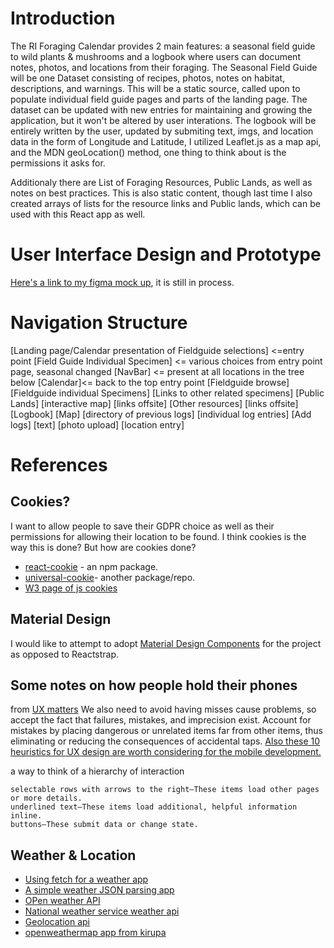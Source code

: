 # Introduction

The RI Foraging Calendar provides 2 main features: a seasonal field guide to wild plants & mushrooms and a logbook where users can document notes, photos, and locations from their foraging. The Seasonal Field Guide will be one Dataset consisting of recipes, photos, notes on habitat, descriptions, and warnings. This will be a static source, called upon to populate individual field guide pages and parts of the landing page. The dataset can be updated with new entries for maintaining and growing the application, but it won't be altered by user interations. The logbook will be entirely written by the user, updated by submiting text, imgs, and location data in the form of Longitude and Latitude, I utilized Leaflet.js as a map api, and the MDN geoLocation() method, one thing to think about is the permissions it asks for.
    
Additionaly there are List of Foraging Resources, Public Lands, as well as notes on best practices. This is also static content, though last time I also created arrays of lists for the resource links and Public lands, which can be used with this React app as well.

# User Interface Design and Prototype

[Here's a link to my figma mock up](https://www.figma.com/file/BFYyoJnBJlD7sh3y5kPFSC/Mushroom-Forage-Calendar?node-id=0%3A1), it is still in process.

# Navigation Structure

[Landing page/Calendar presentation of Fieldguide selections]  <=entry point
    [Field Guide Individual Specimen] <= various choices from entry point page, seasonal changed
    [NavBar] <= present at all locations in the tree below
        [Calendar]<= back to the top entry point
        [Fieldguide browse]
            [Fieldguide individual Specimens]
                [Links to other related specimens]
        [Public Lands]
            [interactive map]
            [links offsite]
        [Other resources]
            [links offsite]
        [Logbook]
            [Map]
            [directory of previous logs]
                [individual log entries]
            [Add logs]
                [text]
                [photo upload]
                [location entry]
            
# References

## Cookies?

I want to allow people to save their GDPR choice as well as their permissions for allowing their location to be found. I think cookies is the way this is done? But how are cookies done?
* [react-cookie](https://www.npmjs.com/package/react-cookie) - an npm package.
* [universal-cookie](https://github.com/reactivestack/cookies/tree/master/packages/universal-cookie)- another package/repo.
* [W3 page of js cookies](https://www.w3schools.com/js/js_cookies.asp)

## Material Design

I would like to attempt to adopt [Material Design Components](https://material.io/resources) for the project as opposed to Reactstrap.  

## Some notes on how people hold their phones

from [UX matters](https://www.uxmatters.com/mt/archives/2017/03/design-for-fingers-touch-and-people-part-1.php)
We also need to avoid having misses cause problems, so accept the fact that failures, mistakes, and imprecision exist. Account for mistakes by placing dangerous or unrelated items far from other items, thus eliminating or reducing the consequences of accidental taps.
[Also these 10 heuristics for UX design are worth considering for the mobile development.](https://www.uxmatters.com/mt/archives/2017/07/design-for-fingers-touch-and-people-part-3.php)

a way to think of a hierarchy of interaction

    selectable rows with arrows to the right—These items load other pages or more details.
    underlined text—These items load additional, helpful information inline.
    buttons—These submit data or change state.

## Weather & Location 

* [Using fetch for a weather app](https://bithacker.dev/fetch-weather-openweathermap-api-javascript)
* [A simple weather JSON parsing app](https://medium.com/swlh/a-simple-javascript-weather-application-and-json-parsing-abd21ff0ea9a)
* [OPen weather API](https://openweathermap.org/appid)
* [National weather service weather api](https://www.weather.gov/documentation/services-web-api)
* [Geolocation api](https://developer.mozilla.org/en-US/docs/Web/API/Geolocation_API)
* [openweathermap app from kirupa](https://github.com/kirupa/kirupa/tree/master/reactjs/weather)
